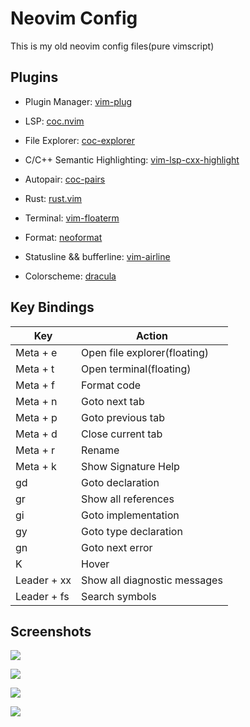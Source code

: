# Neovim Config

This is my old neovim config files(pure vimscript)

## Plugins

* Plugin Manager: [vim-plug](https://github.com/junegunn/vim-plug)

* LSP: [coc.nvim](https://github.com/neoclide/coc.nvim)

* File Explorer: [coc-explorer](https://github.com/weirongxu/coc-explorer)
* C/C++ Semantic Highlighting: [vim-lsp-cxx-highlight](https://github.com/jackguo380/vim-lsp-cxx-highlight)
* Autopair: [coc-pairs](https://github.com/neoclide/coc-pairs)
* Rust: [rust.vim](https://github.com/rust-lang/rust.vim)
* Terminal: [vim-floaterm](https://github.com/voldikss/vim-floaterm)
* Format: [neoformat](https://github.com/sbdchd/neoformat)
* Statusline && bufferline: [vim-airline](https://github.com/vim-airline/vim-airline)
* Colorscheme: [dracula](https://github.com/dracula/vim)

## Key Bindings

| Key         | Action                       |
| ----------- | ---------------------------- |
| Meta + e    | Open file explorer(floating) |
| Meta + t    | Open terminal(floating)      |
| Meta + f    | Format code                  |
| Meta + n    | Goto next tab                |
| Meta + p    | Goto previous tab            |
| Meta + d    | Close current tab            |
| Meta + r    | Rename                       |
| Meta + k    | Show Signature Help          |
| gd          | Goto declaration             |
| gr          | Show all references          |
| gi          | Goto implementation          |
| gy          | Goto type declaration        |
| gn          | Goto next error              |
| K           | Hover                        |
| Leader + xx | Show all diagnostic messages |
| Leader + fs | Search symbols               |

## Screenshots

![](../../../img/normal-coc.png)

![](../../../img/hover-coc.png)

![](../../../img/file-coc.png)

![](../../../img/term-coc.png)

